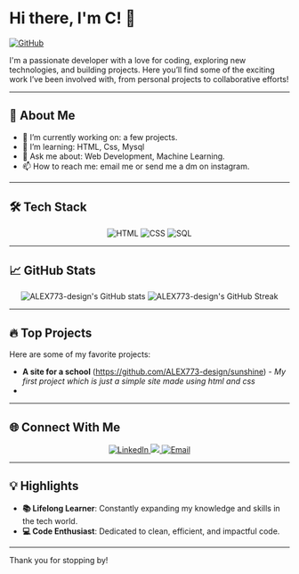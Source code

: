 # Hi there, I'm C! 👋

[![GitHub](https://img.shields.io/github/followers/ALEX773-design?label=Github&style=for-the-badge)](https://github.com/ALEX773-design)

I'm a passionate developer with a love for coding, exploring new technologies, and building projects. Here you’ll find some of the exciting work I’ve been involved with, from personal projects to collaborative efforts!

---

## 🚀 About Me

- 🔭 I’m currently working on: a few projects.
- 🌱 I’m learning: HTML, Css, Mysql
- 💬 Ask me about: Web Development, Machine Learning.
- 📫 How to reach me: email me or send me a dm on instagram.

---

## 🛠️ Tech Stack

<div align="center">
  <img src="https://img.shields.io/badge/-HTML-E34F26?logo=html5&logoColor=white&style=for-the-badge" alt="HTML">
  <img src="https://img.shields.io/badge/-CSS-1572B6?logo=css3&logoColor=white&style=for-the-badge" alt="CSS">
  <img src="https://img.shields.io/badge/-SQL-4479A1?logo=MySQL&logoColor=white&style=for-the-badge" alt="SQL">
</div>

---

## 📈 GitHub Stats

<div align="center">
  <img src="https://github-readme-stats.vercel.app/api?username=ALEX773-design&show_icons=true&theme=radical&hide=issues&count_private=true" alt="ALEX773-design's GitHub stats" />
  <img src="https://github-readme-streak-stats.herokuapp.com/?user=ALEX773-design&theme=radical" alt="ALEX773-design's GitHub Streak" />
</div>

---

## 🔥 Top Projects

Here are some of my favorite projects:

- **A site for a school** (https://github.com/ALEX773-design/sunshine) - _My first project which is just a simple site made using html and css_
- 

---

## 🌐 Connect With Me

<p align="center">
  <a href="https://www.linkedin.com/in/chandan-dasgupta" target="_blank">
    <img src="https://img.shields.io/badge/-LinkedIn-0077B5?logo=linkedin&logoColor=white&style=for-the-badge" alt="LinkedIn" />
  </a>
  <a href="https://instagram.com/al__13247" target="_blank">
    <img src="https://img.shields.io/badge/Instagram-E4405F?style=for-the-badge&logo=instagram&logoColor=white" />
  </a>
  <a href="mailto:aw819213@gmail.com">
    <img src="https://img.shields.io/badge/-Email-D14836?logo=gmail&logoColor=white&style=for-the-badge" alt="Email" />
  </a>
</p>

---

## 💡 Highlights

- **📚 Lifelong Learner**: Constantly expanding my knowledge and skills in the tech world.
- **💻 Code Enthusiast**: Dedicated to clean, efficient, and impactful code.

---

Thank you for stopping by! 
